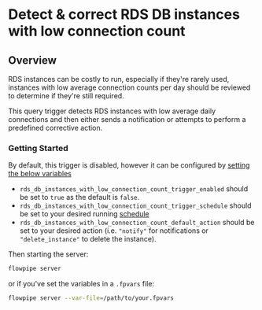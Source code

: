 # Detect & correct RDS DB instances with low connection count

## Overview

RDS instances can be costly to run, especially if they're rarely used, instances with low average connection counts per day should be reviewed to determine if they're still required.

This query trigger detects RDS instances with low average daily connections and then either sends a notification or attempts to perform a predefined corrective action.

### Getting Started

By default, this trigger is disabled, however it can be configured by [setting the below variables](https://flowpipe.io/docs/build/mod-variables#passing-input-variables)
- `rds_db_instances_with_low_connection_count_trigger_enabled` should be set to `true` as the default is `false`.
- `rds_db_instances_with_low_connection_count_trigger_schedule` should be set to your desired running [schedule](https://flowpipe.io/docs/flowpipe-hcl/trigger/schedule#more-examples)
- `rds_db_instances_with_low_connection_count_default_action` should be set to your desired action (i.e. `"notify"` for notifications or `"delete_instance"` to delete the instance).

Then starting the server:
```sh
flowpipe server
```

or if you've set the variables in a `.fpvars` file:
```sh
flowpipe server --var-file=/path/to/your.fpvars
```